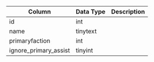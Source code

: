 | Column                | Data Type | Description |
| --------------------- | --------- | ----------- |
| id                    | int       |             |
| name                  | tinytext  |             |
| primaryfaction        | int       |             |
| ignore_primary_assist | tinyint   |             |